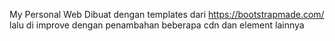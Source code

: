 My Personal Web 
Dibuat dengan templates dari https://bootstrapmade.com/ lalu di improve dengan penambahan beberapa cdn dan element lainnya
